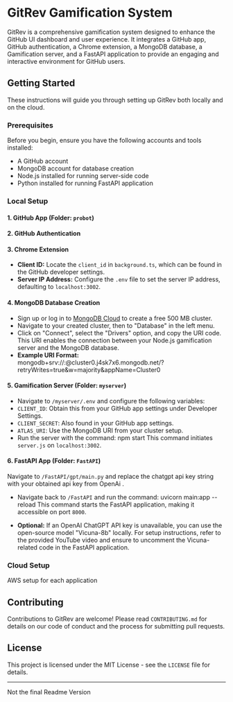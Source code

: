 # GitRev Gamification System

GitRev is a comprehensive gamification system designed to enhance the GitHub UI dashboard and user experience. It integrates a GitHub app, GitHub authentication, a Chrome extension, a MongoDB database, a Gamification server, and a FastAPI application to provide an engaging and interactive environment for GitHub users.

## Getting Started

These instructions will guide you through setting up GitRev both locally and on the cloud.

### Prerequisites

Before you begin, ensure you have the following accounts and tools installed:
- A GitHub account
- MongoDB account for database creation
- Node.js installed for running server-side code
- Python installed for running FastAPI application

### Local Setup

#### 1. GitHub App (Folder: `probot`)

#### 2. GitHub Authentication

#### 3. Chrome Extension
- **Client ID:** Locate the `client_id` in `background.ts`, which can be found in the GitHub developer settings.
- **Server IP Address:** Configure the `.env` file to set the server IP address, defaulting to `localhost:3002`.

#### 4. MongoDB Database Creation
- Sign up or log in to [MongoDB Cloud](https://www.mongodb.com/products/platform/cloud) to create a free 500 MB cluster.
- Navigate to your created cluster, then to "Database" in the left menu.
- Click on "Connect", select the "Drivers" option, and copy the URI code. This URI enables the connection between your Node.js gamification server and the MongoDB database.
- **Example URI Format:**
mongodb+srv://<username>:<password>@cluster0.j4sk7x6.mongodb.net/?retryWrites=true&w=majority&appName=Cluster0

#### 5. Gamification Server (Folder: `myserver`)
- Navigate to `/myserver/.env` and configure the following variables:
- `CLIENT_ID`: Obtain this from your GitHub app settings under Developer Settings.
- `CLIENT_SECRET`: Also found in your GitHub app settings.
- `ATLAS_URI`: Use the MongoDB URI from your cluster setup.
- Run the server with the command:
npm start
This command initiates `server.js` on `localhost:3002`.

#### 6. FastAPI App (Folder: `FastAPI`)
Navigate to `/FastAPI/gpt/main.py` and replace the chatgpt api key string with your obtained api key from OpenAi .

- Navigate back to `/FastAPI` and run the command:
uvicorn main:app --reload
This command starts the FastAPI application, making it accessible on port `8000`.

- **Optional:** If an OpenAI ChatGPT API key is unavailable, you can use the open-source model "Vicuna-8b" locally. For setup instructions, refer to the provided YouTube video and ensure to uncomment the Vicuna-related code in the FastAPI application.

### Cloud Setup

AWS setup for each application

## Contributing

Contributions to GitRev are welcome! Please read `CONTRIBUTING.md` for details on our code of conduct and the process for submitting pull requests.

## License

This project is licensed under the MIT License - see the `LICENSE` file for details.


-------------------------------------------------------------
Not the final Readme Version